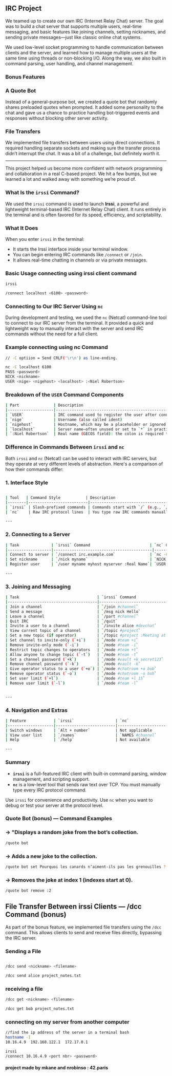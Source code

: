 ## IRC Project

We teamed up to create our own IRC (Internet Relay Chat) server. The goal was to build a chat server that supports multiple users, real-time messaging, and basic features like joining channels, setting nicknames, and sending private messages—just like classic online chat systems.

We used low-level socket programming to handle communication between clients and the server, and learned how to manage multiple users at the same time using threads or non-blocking I/O. Along the way, we also built in command parsing, user handling, and channel management.

### Bonus Features

### A Quote Bot
Instead of a general-purpose bot, we created a quote bot that randomly shares preloaded quotes when prompted. It added some personality to the chat and gave us a chance to practice handling bot-triggered events and responses without blocking other server activity.

### File Transfers
We implemented file transfers between users using direct connections. It required handling separate sockets and making sure the transfer process didn’t interrupt the chat. It was a bit of a challenge, but definitely worth it.

---

This project helped us become more confident with network programming and collaboration in a real C-based project. We hit a few bumps, but we learned a lot and walked away with something we’re proud of.



### What Is the `irssi` Command?

We used the `irssi` command is used to launch **Irssi**, a powerful and lightweight terminal-based IRC (Internet Relay Chat) client. It runs entirely in the terminal and is often favored for its speed, efficiency, and scriptability.

### What It Does

When you enter `irssi` in the terminal:

- It starts the Irssi interface inside your terminal window.
- You can begin entering IRC commands like `/connect` or `/join`.
- It allows real-time chatting in channels or via private messages.

### Basic Usage connecting using irssi client command 

```bash
irssi

/connect localhost <6100> <password>
```

### Connecting to Our IRC Server Using `nc`

During development and testing, we used the `nc` (Netcat) command-line tool to connect to our IRC server from the terminal. It provided a quick and lightweight way to manually interact with the server and send IRC commands without the need for a full client.

### Example connecting using nc Command

```bash
// -C optiion = Send CRLF('\r\n') as line-ending.

nc -C localhost 6100
PASS <password>
NICK <nickname>
USER <nige> <nigehost> <localhost> :<Niel Robertson>
```
### Breakdown of the `USER` Command Components

```bash
| Part               | Description                                                                 |
|--------------------|-----------------------------------------------------------------------------|
| `USER`             | IRC command used to register the user after connecting to the server        |
| `nige`             | Username (also called ident)                                                 |
| `nigehost`         | Hostname, which may be a placeholder or ignored by some IRC servers          |
| `localhost`        | Server name—often unused or set to `*` in practice                          |
| `:Niel Robertson`  | Real name (GECOS field): the colon is required to allow spaces in the text  |

```


### Difference in Commands Between `irssi` and `nc`

Both `irssi` and `nc` (Netcat) can be used to interact with IRC servers, but they operate at very different levels of abstraction. Here's a comparison of how their commands differ:

### 1. Interface Style

```bash

| Tool   | Command Style           | Description                                      |
|--------|--------------------------|--------------------------------------------------|
| `irssi` | Slash-prefixed commands | Commands start with `/` (e.g., `/join`, `/msg`)  |
| `nc`    | Raw IRC protocol lines  | You type raw IRC commands manually (e.g., `NICK`, `USER`) |

---
```
### 2. Connecting to a Server

```bash
| Task              | `irssi` Command                          | `nc` Command Example                      |
|-------------------|-------------------------------------------|-------------------------------------------|
| Connect to server | `/connect irc.example.com`               | `nc -C irc.example.com 6667`              |
| Set nickname      | `/nick myname`                           | `NICK myname` (typed manually)            |
| Register user     | `/user myname myhost myserver :Real Name`| `USER myname myhost myserver :Real Name`  |

---
```

### 3. Joining and Messaging

```bash
| Task                                  | `irssi` Command                  | `nc` Raw Command                |
|---------------------------------------|----------------------------------|---------------------------------|
| Join a channel                        | `/join #channel`                 | `JOIN #channel`                 |
| Send a message                        | `/msg nick Hello`                | `PRIVMSG nick :Hello`           |
| Leave a channel                       | `/part #channel`                 | `PART #channel`                 |
| Quit IRC                              | `/quit`                          | `QUIT :Goodbye`                 |
| Invite a user to a channel            | `/invite alice #devchat`         | `INVITE alice #devchat`         |
| View current topic of a channel       | `/topic #project`                | `TOPIC #project`                |
| Set a new topic (if operator)         | `/topic #project :Meeting at 5pm`| `TOPIC #project :Meeting at 5pm`|
| Set channel to invite-only (`+i`)     | `/mode #team +i`                 | `MODE #team +i`                 |
| Remove invite-only mode (`-i`)        | `/mode #team -i`                 | `MODE #team -i`                 |
| Restrict topic changes to operators   | `/mode #team +t`                 | `MODE #team +t`                 |
| Allow anyone to change topic (`-t`)   | `/mode #team -t`                 | `MODE #team -t`                 |
| Set a channel password (`+k`)         | `/mode #vault +k secret123`      | `MODE #vault +k secret123`      |
| Remove channel password (`-k`)        | `/mode #vault -k`                | `MODE #vault -k`                |
| Give operator status to a user (`+o`) | `/mode #chatroom +o bob`         | `MODE #chatroom +o bob`         |
| Remove operator status (`-o`)         | `/mode #chatroom -o bob`         | `MODE #chatroom -o bob`         |
| Set user limit (`+l`)                 | `/mode #team +l 15`              | `MODE #team +l 15`              |
| Remove user limit (`-l`)              | `/mode #team -l`                 | `MODE #team -l`                 |


---
```
### 4. Navigation and Extras

```bash
| Feature            | `irssi`                  | `nc`                              |
|--------------------|--------------------------|-----------------------------------|
| Switch windows     | `Alt + number`           | Not applicable                    |
| View user list     | `/names`                 | `NAMES #channel`                  |
| Help               | `/help`                  | Not available                     |

---
```

### Summary

- **`irssi`** is a full-featured IRC client with built-in command parsing, window management, and scripting support.
- **`nc`** is a low-level tool that sends raw text over TCP. You must manually type every IRC protocol command.

Use `irssi` for convenience and productivity. Use `nc` when you want to debug or test your server at the protocol level.


### Quote Bot  (bonus) — Command Examples

### → "Displays a random joke from the bot’s collection.
```bash
/quote bot
```
### → Adds a new joke to the collection.
```bash
/quote bot set Pourquoi les canards n’aiment-ils pas les grenouilles ? Parce qu’elles les cuassent !
```
### → Removes the joke at index 1 (indexes start at 0).
```bash
/quote bot remove :2
```


## File Transfer Between irssi Clients — /dcc Command (bonus)

As part of the bonus feature, we implemented file transfers using the `/dcc` command. This allows clients to send and receive files directly, bypassing the IRC server.
### Sending a File
```bash

/dcc send <nickname> <filename>

/dcc send alice project_notes.txt

```

### receiving a file

```bash
/dcc get <nickname> <filename>

/dcc get bob project_notes.txt

```



### connecting on my server from another computer

```bash
//find the ip address of the server in a terminal bash
hostname -I
10.16.4.9  192.168.122.1  172.17.0.1 
```

```bash
irssi
/connect 10.16.4.9 <port nbr> <password>
```

#### project made by mkane and nrobinso : 42.paris
